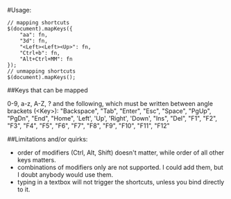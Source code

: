 #Usage:

    // mapping shortcuts
    $(document).mapKeys({
        "aa": fn,
        "3d": fn,
        "<Left><Left><Up>": fn,
        "Ctrl+b": fn,
        "Alt+Ctrl+MM": fn
    });
    // unmapping shortcuts
    $(document).mapKeys();

##Keys that can be mapped

0-9, a-z, A-Z, ? and the following, which must be written between
angle brackets (&lt;Key&gt;):
"Backspace", "Tab", "Enter", "Esc", "Space", "PgUp", "PgDn", "End",
"Home", 'Left', 'Up', 'Right', 'Down', "Ins", "Del", "F1", "F2",
"F3", "F4", "F5", "F6", "F7", "F8", "F9", "F10", "F11", "F12"

##Limitations and/or quirks:
- order of modifiers (Ctrl, Alt, Shift) doesn't matter, while order of
  all other keys matters.
- combinations of modifiers only are not supported. I could add them, but
  I doubt anybody would use them.
- typing in a textbox will not trigger the shortcuts, unless you bind
  directly to it.

